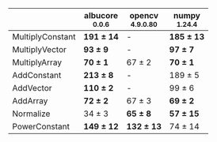 |                |albucore<br><small>0.0.6</small>|opencv<br><small>4.9.0.80</small>|numpy<br><small>1.24.4</small>|
|----------------|--------------------------------|---------------------------------|------------------------------|
|MultiplyConstant|**191 ± 14**                    |-                                |**185 ± 13**                  |
|MultiplyVector  |**93 ± 9**                      |-                                |**97 ± 7**                    |
|MultiplyArray   |**70 ± 1**                      |67 ± 2                           |**70 ± 1**                    |
|AddConstant     |**213 ± 8**                     |-                                |189 ± 5                       |
|AddVector       |**110 ± 2**                     |-                                |99 ± 6                        |
|AddArray        |**72 ± 2**                      |67 ± 3                           |**69 ± 2**                    |
|Normalize       |34 ± 3                          |**65 ± 8**                       |**57 ± 15**                   |
|PowerConstant   |**149 ± 12**                    |**132 ± 13**                     |74 ± 14                       |

